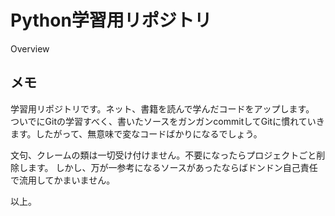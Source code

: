 Python学習用リポジトリ
====

Overview

##  メモ
学習用リポジトリです。ネット、書籍を読んで学んだコードをアップします。
ついでにGitの学習すべく、書いたソースをガンガンcommitしてGitに慣れていきます。したがって、無意味で変なコードばかりになるでしょう。

文句、クレームの類は一切受け付けません。不要になったらプロジェクトごと削除します。
しかし、万が一参考になるソースがあったならばドンドン自己責任で流用してかまいません。

以上。
